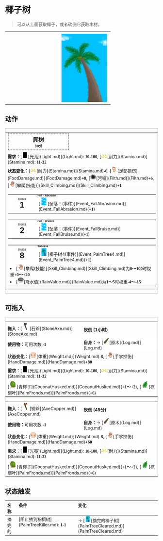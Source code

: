 # 椰子树  
> 可以从上面获取椰子，或者砍倒它获取木材。  
  
<table class="table table-bordered" data-toggle="table"  data-show-header="false"><thead style="display:none"><tr ><th  style="width:50%;text-align:left;vertical-align:top;"  data-sortable="true"  >title</th><th  style="width:50%;text-align:left;vertical-align:top;"  ></th></tr></thead><tr ><td  style="width:50%;text-align:left;vertical-align:top;"  ></td><td  style="width:50%;text-align:left;vertical-align:top;"  ><div style="float:right; margin:5px"><div class="gamecard" style="width:150px; height:225px;"><a href="PalmTree_IH.md" style="color:black"><img decoding="async" src="../wiki/Sprite/PalmTree.png" class="cardimage" style="max-width:150px;max-height:225px;"><span style="font-size: 25px;">椰子树</span></a></div></div></td></tr></tbody></table>  
  
## 动作  
<div  style="border:1px solid #BBB"><table><tr><td rowspan="2" style="width:200px;text-align:center;font-size:1.3em;font-weight:bold"><div style="padding:5px;border:1px dashed #333"><div>爬树</div><div style="font-size:0.6em;"><font data-toggle="tooltip" data-placement="top" title="2TP">30分</font></div></div></td><td></td></tr><tr><td></td></tr><tr><td colspan="2"><b>需求：</b>[<div style="width:20px;display:inline-block;text-align:center"><img decoding="async" src="../wiki/Sprite/Darkness.png" href="a.md" style="max-width:20px;max-height:20px;"></div>[光亮](Light.md)](Light.md): <span style="font-family:ui-monospace"><b>10-100</b></span>, [<div style="width:20px;display:inline-block;text-align:center"><img decoding="async" src="../wiki/Sprite/Tired.png" href="a.md" style="max-width:20px;max-height:20px;"></div>[耐力](Stamina.md)](Stamina.md): <span style="font-family:ui-monospace"><b>11-32</b></span></td></tr><tr><td colspan="2"><b>状态变化：</b>[<div style="width:20px;display:inline-block;text-align:center"><img decoding="async" src="../wiki/Sprite/Tired.png" href="a.md" style="max-width:20px;max-height:20px;"></div>[耐力](Stamina.md)](Stamina.md)<span style="font-family:ui-monospace"><b>-6</b></span>, [<div style="width:20px;display:inline-block;text-align:center"><img decoding="async" src="../wiki/Sprite/Foot.png" href="a.md" style="max-width:20px;max-height:20px;"></div>[足部损伤](FootDamage.md)](FootDamage.md)<span style="font-family:ui-monospace"><b>+8</b></span>, [<div style="width:20px;display:inline-block;text-align:center"><img decoding="async" src="../wiki/Sprite/Dirt3.png" href="a.md" style="max-width:20px;max-height:20px;"></div>[污垢](Filth.md)](Filth.md)<span style="font-family:ui-monospace"><b>+6</b></span>, [<div style="width:20px;display:inline-block;text-align:center"><img decoding="async" src="../wiki/Sprite/Hand.png" href="a.md" style="max-width:20px;max-height:20px;"></div>[攀爬(技能)](Skill_Climbing.md)](Skill_Climbing.md)<span style="font-family:ui-monospace"><b>+1</b></span></td></tr><tr><td colspan="2"><div style="columns:auto"><div style="display:inline-block;width:100%;break-inside: avoid;border:1px solid #F8F8F8"><table style="margin-bottom:3px;"><tr><td rowspan=2 style="text-align:center" width="80px"><div style="font-size:0.5em">基础权重</div><div style="font-size:1.8em;font-weight:bold">1</div></td><td style="font-size:0.6em;line-height:0.6em;font-weight:bold">Fall - Abrasion</td></tr><tr><td>[<div style="width:25px;display:inline-block;text-align:center"><img decoding="async" src="../wiki/Sprite/WeatherPartiallyCloudy_Full.png" href="a.md" style="max-width:25px;max-height:25px;"></div>[坠落！(事件)](Event_FallAbrasion.md)](Event_FallAbrasion.md)(<span style="font-family:ui-monospace"><b>+1</b></span>)</td></tr></table></div><div style="display:inline-block;width:100%;break-inside: avoid;border:1px solid #F8F8F8"><table style="margin-bottom:3px;"><tr><td rowspan=2 style="text-align:center" width="80px"><div style="font-size:0.5em">基础权重</div><div style="font-size:1.8em;font-weight:bold">2</div></td><td style="font-size:0.6em;line-height:0.6em;font-weight:bold">Fall - Bruises</td></tr><tr><td>[<div style="width:25px;display:inline-block;text-align:center"><img decoding="async" src="../wiki/Sprite/WeatherPartiallyCloudy_Full.png" href="a.md" style="max-width:25px;max-height:25px;"></div>[坠落！(事件)](Event_FallBruise.md)](Event_FallBruise.md)(<span style="font-family:ui-monospace"><b>+1</b></span>)</td></tr></table></div><div style="display:inline-block;width:100%;break-inside: avoid;border:1px solid #F8F8F8"><table style="margin-bottom:3px;"><tr><td rowspan=2 style="text-align:center" width="80px"><div style="font-size:0.5em">基础权重</div><div style="font-size:1.8em;font-weight:bold">8</div></td><td style="font-size:0.6em;line-height:0.6em;font-weight:bold">Success</td></tr><tr><td>[<div style="width:25px;display:inline-block;text-align:center"><img decoding="async" src="../wiki/Sprite/PalmTree.png" href="a.md" style="max-width:25px;max-height:25px;"></div>[椰子树4(事件)](Event_PalmTree4.md)](Event_PalmTree4.md)(<span style="font-family:ui-monospace"><b>+1</b></span>)</td></tr><tr><td colspan=2><li>[<div style="width:20px;display:inline-block;text-align:center"><img decoding="async" src="../wiki/Sprite/Hand.png" href="a.md" style="max-width:20px;max-height:20px;"></div>[攀爬(技能)](Skill_Climbing.md)](Skill_Climbing.md)为<span style="font-family:ui-monospace"><b>0～100</b></span>时权重<span style="font-family:ui-monospace"><b>+0～+20</b></span></li><li>[<div style="width:20px;display:inline-block;text-align:center"><img decoding="async" src="../wiki/Sprite/RainLight.png" href="a.md" style="max-width:20px;max-height:20px;"></div>[降水值](RainValue.md)](RainValue.md)为<span style="font-family:ui-monospace"><b>1～5</b></span>时权重<span style="font-family:ui-monospace"><b>-4～-15</b></span></li></td></tr></table></div></div></td></tr></table></div>  
  
  
## 可拖入  
<div  style="border:1px solid #CCC;"><table style="margin-bottom:0px;"><tr><td style="width:40%;text-align:left; background-color:#FEFEFE"><b>拖入：</b>[<div style="width:25px;display:inline-block;text-align:center"><img decoding="async" src="../wiki/Sprite/StoneAxe.png" href="a.md" style="max-width:25px;max-height:25px;"></div>[石斧](StoneAxe.md)](StoneAxe.md)</td><td style="width:40%;font-size:1em;font-weight:bold;background-color:#FEFEFE">砍倒 (<font data-toggle="tooltip" data-placement="top" title="4TP">1小时</font>) </td></tr><tr style="background-color:#FFFFFF"><td style=""><b>使用物：</b>可用次数  <span style="font-family:ui-monospace"><b>-1</b></span></td><td style=""><b>自身：</b>→ [<div style="width:20px;display:inline-block;text-align:center"><img decoding="async" src="../wiki/Sprite/Log.png" href="a.md" style="max-width:20px;max-height:20px;"></div>[原木](Log.md)](Log.md)</td></tr><tr><td colspan="2"><b>状态变化：</b>[<div style="width:20px;display:inline-block;text-align:center"><img decoding="async" src="../wiki/Sprite/WeightNormal.png" href="a.md" style="max-width:20px;max-height:20px;"></div>[体重](Weight.md)](Weight.md)<span style="font-family:ui-monospace"><b>-8</b></span>, [<div style="width:20px;display:inline-block;text-align:center"><img decoding="async" src="../wiki/Sprite/Hand.png" href="a.md" style="max-width:20px;max-height:20px;"></div>[手掌损伤](HandDamage.md)](HandDamage.md)<span style="font-family:ui-monospace"><b>+80</b></span></td></tr><tr><td colspan="2"><b>需求：</b>[<div style="width:20px;display:inline-block;text-align:center"><img decoding="async" src="../wiki/Sprite/Darkness.png" href="a.md" style="max-width:20px;max-height:20px;"></div>[光亮](Light.md)](Light.md): <span style="font-family:ui-monospace"><b>10-100</b></span>, [<div style="width:20px;display:inline-block;text-align:center"><img decoding="async" src="../wiki/Sprite/Tired.png" href="a.md" style="max-width:20px;max-height:20px;"></div>[耐力](Stamina.md)](Stamina.md): <span style="font-family:ui-monospace"><b>11-32</b></span></td></tr><tr><td colspan="2">[<div style="width:25px;display:inline-block;text-align:center"><img decoding="async" src="../wiki/Sprite/CoconutHusked.png" href="a.md" style="max-width:25px;max-height:25px;"></div>[青椰子](CoconutHusked.md)](CoconutHusked.md)(<span style="font-family:ui-monospace"><b>+1～+2</b></span>), [<div style="width:25px;display:inline-block;text-align:center"><img decoding="async" src="../wiki/Sprite/PalmTreeLeaves.png" href="a.md" style="max-width:25px;max-height:25px;"></div>[棕榈叶](PalmFronds.md)](PalmFronds.md)(<span style="font-family:ui-monospace"><b>+6</b></span>)</td></tr></table></div>  
<div  style="border:1px solid #CCC;"><table style="margin-bottom:0px;"><tr><td style="width:40%;text-align:left; background-color:#FEFEFE"><b>拖入：</b>[<div style="width:25px;display:inline-block;text-align:center"><img decoding="async" src="../wiki/Sprite/CopperAxe.png" href="a.md" style="max-width:25px;max-height:25px;"></div>[铜斧](AxeCopper.md)](AxeCopper.md)</td><td style="width:40%;font-size:1em;font-weight:bold;background-color:#FEFEFE">砍倒 (<font data-toggle="tooltip" data-placement="top" title="3TP">45分</font>) </td></tr><tr style="background-color:#FFFFFF"><td style=""><b>使用物：</b>可用次数  <span style="font-family:ui-monospace"><b>-1</b></span></td><td style=""><b>自身：</b>→ [<div style="width:20px;display:inline-block;text-align:center"><img decoding="async" src="../wiki/Sprite/Log.png" href="a.md" style="max-width:20px;max-height:20px;"></div>[原木](Log.md)](Log.md)</td></tr><tr><td colspan="2"><b>状态变化：</b>[<div style="width:20px;display:inline-block;text-align:center"><img decoding="async" src="../wiki/Sprite/WeightNormal.png" href="a.md" style="max-width:20px;max-height:20px;"></div>[体重](Weight.md)](Weight.md)<span style="font-family:ui-monospace"><b>-8</b></span>, [<div style="width:20px;display:inline-block;text-align:center"><img decoding="async" src="../wiki/Sprite/Hand.png" href="a.md" style="max-width:20px;max-height:20px;"></div>[手掌损伤](HandDamage.md)](HandDamage.md)<span style="font-family:ui-monospace"><b>+60</b></span></td></tr><tr><td colspan="2"><b>需求：</b>[<div style="width:20px;display:inline-block;text-align:center"><img decoding="async" src="../wiki/Sprite/Darkness.png" href="a.md" style="max-width:20px;max-height:20px;"></div>[光亮](Light.md)](Light.md): <span style="font-family:ui-monospace"><b>10-100</b></span>, [<div style="width:20px;display:inline-block;text-align:center"><img decoding="async" src="../wiki/Sprite/Tired.png" href="a.md" style="max-width:20px;max-height:20px;"></div>[耐力](Stamina.md)](Stamina.md): <span style="font-family:ui-monospace"><b>11-32</b></span></td></tr><tr><td colspan="2">[<div style="width:25px;display:inline-block;text-align:center"><img decoding="async" src="../wiki/Sprite/CoconutHusked.png" href="a.md" style="max-width:25px;max-height:25px;"></div>[青椰子](CoconutHusked.md)](CoconutHusked.md)(<span style="font-family:ui-monospace"><b>+1～+2</b></span>), [<div style="width:25px;display:inline-block;text-align:center"><img decoding="async" src="../wiki/Sprite/PalmTreeLeaves.png" href="a.md" style="max-width:25px;max-height:25px;"></div>[棕榈叶](PalmFronds.md)](PalmFronds.md)(<span style="font-family:ui-monospace"><b>+6</b></span>)</td></tr></table></div>  
  
## 状态触发  
<table class="table table-bordered" data-toggle="table"  ><thead style=""><tr ><th  style="text-align:left;vertical-align:top;"  >名称</th><th  style="text-align:left;vertical-align:top;"  >条件</th><th  style="text-align:left;vertical-align:top;"  >变化</th></tr></thead><tr ><td  style="text-align:left;vertical-align:top;"  >摘完的</td><td  style="text-align:left;vertical-align:top;"  >[阻止抽到棕榈树](PalmTreeKiller.md): <span style="font-family:ui-monospace"><b>1-1</b></span></td><td  style="text-align:left;vertical-align:top;"  >→ [<div style="width:20px;display:inline-block;text-align:center"><img decoding="async" src="../wiki/Sprite/PalmTree.png" href="a.md" style="max-width:20px;max-height:20px;"></div>[摘完的椰子树](PalmTreeCleared.md)](PalmTreeCleared.md)</td></tr></tbody></table>  
  


<script>document.title="椰子树 - 卡牌生存百科 Card Survival Wiki";</script>
